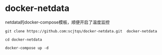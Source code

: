 # docker-netdata
netdata的docker-compose模板，顺便开启了温度监控
```
git clone https://github.com:scjtqs/docker-netdata.git  docker-netdata

cd docker-netdata

docker-compose up -d
```
